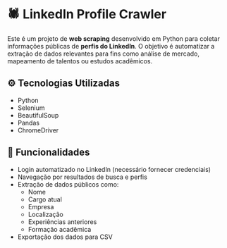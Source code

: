 # 🕷️ LinkedIn Profile Crawler

Este é um projeto de **web scraping** desenvolvido em Python para coletar informações públicas de **perfis do LinkedIn**. O objetivo é automatizar a extração de dados relevantes para fins como análise de mercado, mapeamento de talentos ou estudos acadêmicos.

## ⚙️ Tecnologias Utilizadas

- Python
- Selenium
- BeautifulSoup
- Pandas
- ChromeDriver

## 📌 Funcionalidades

- Login automatizado no LinkedIn (necessário fornecer credenciais)
- Navegação por resultados de busca e perfis
- Extração de dados públicos como:
  - Nome
  - Cargo atual
  - Empresa
  - Localização
  - Experiências anteriores
  - Formação acadêmica
- Exportação dos dados para CSV


